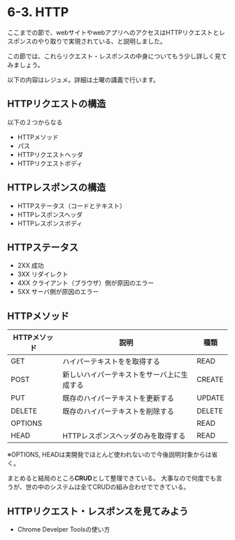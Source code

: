 # 6-3. HTTP
ここまでの節で、webサイトやwebアプリへのアクセスはHTTPリクエストとレスポンスのやり取りで実現されている、と説明しました。

この節では、これらリクエスト・レスポンスの中身についてもう少し詳しく見てみましょう。

以下の内容はレジュメ。詳細は土曜の講義で行います。

## HTTPリクエストの構造
以下の２つからなる
- HTTPメソッド
- パス
- HTTPリクエストヘッダ
- HTTPリクエストボディ

## HTTPレスポンスの構造
- HTTPステータス（コードとテキスト）
- HTTPレスポンスヘッダ
- HTTPレスポンスボディ

## HTTPステータス
- 2XX 成功
- 3XX リダイレクト
- 4XX クライアント（ブラウザ）側が原因のエラー
- 5XX サーバ側が原因のエラー

## HTTPメソッド
| HTTPメソッド | 説明 | 種類 |
| -- | -- | -- |
| GET | ハイパーテキストをを取得する | READ |
| POST | 新しいハイパーテキストをサーバ上に生成する | CREATE |
| PUT | 既存のハイパーテキストを更新する | UPDATE |
| DELETE | 既存のハイパーテキストを削除する | DELETE |
| OPTIONS |  | READ |
| HEAD | HTTPレスポンスヘッダのみを取得する | READ |

※OPTIONS, HEADは実開発でほとんど使われないので今後説明対象からは省く。

まとめると結局のところ**CRUD**として整理できている。
大事なので何度でも言うが、世の中のシステムは全てCRUDの組み合わせでできている。


## HTTPリクエスト・レスポンスを見てみよう
- Chrome Develper Toolsの使い方

